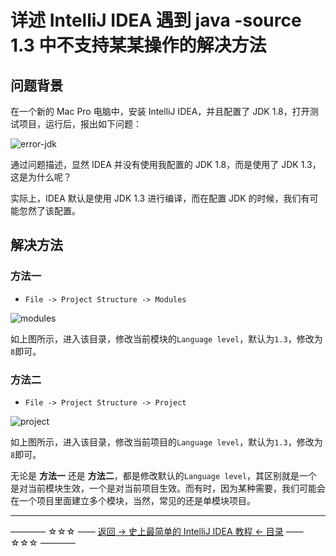 # 详述 IntelliJ IDEA 遇到 java -source 1.3 中不支持某某操作的解决方法

## 问题背景
在一个新的 Mac Pro 电脑中，安装 IntelliJ IDEA，并且配置了 JDK 1.8，打开测试项目，运行后，报出如下问题：

![error-jdk](https://github.com/guobinhit/intellij-idea-tutorial/blob/master/images/difficult-cases/java-source/error-jdk.png)

通过问题描述，显然 IDEA 并没有使用我配置的 JDK 1.8，而是使用了 JDK 1.3，这是为什么呢？

实际上，IDEA 默认是使用 JDK 1.3 进行编译，而在配置 JDK 的时候，我们有可能忽然了该配置。

## 解决方法
### 方法一

- `File -> Project Structure -> Modules`

![modules](https://github.com/guobinhit/intellij-idea-tutorial/blob/master/images/difficult-cases/java-source/modules.png)

如上图所示，进入该目录，修改当前模块的`Language level`，默认为`1.3`，修改为`8`即可。

### 方法二

- `File -> Project Structure -> Project`

![project](https://github.com/guobinhit/intellij-idea-tutorial/blob/master/images/difficult-cases/java-source/project.png)

如上图所示，进入该目录，修改当前项目的`Language level`，默认为`1.3`，修改为`8`即可。

无论是 **方法一** 还是 **方法二**，都是修改默认的`Language level`，其区别就是一个是对当前模块生效，一个是对当前项目生效。而有时，因为某种需要，我们可能会在一个项目里面建立多个模块，当然，常见的还是单模块项目。



----------
———— ☆☆☆ —— [返回 -> 史上最简单的 IntelliJ IDEA 教程 <- 目录](https://github.com/guobinhit/intellij-idea-tutorial/blob/master/README.md) —— ☆☆☆ ————
